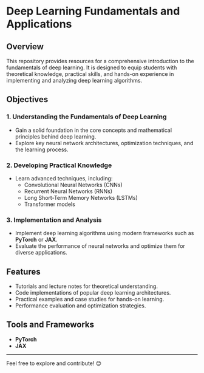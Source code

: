 # Deep Learning Fundamentals and Applications

## Overview

This repository provides resources for a comprehensive introduction to the fundamentals of deep learning. It is designed to equip students with theoretical knowledge, practical skills, and hands-on experience in implementing and analyzing deep learning algorithms.

## Objectives

### 1. Understanding the Fundamentals of Deep Learning
- Gain a solid foundation in the core concepts and mathematical principles behind deep learning.
- Explore key neural network architectures, optimization techniques, and the learning process.

### 2. Developing Practical Knowledge
- Learn advanced techniques, including:
  - Convolutional Neural Networks (CNNs)
  - Recurrent Neural Networks (RNNs)
  - Long Short-Term Memory Networks (LSTMs)
  - Transformer models

### 3. Implementation and Analysis
- Implement deep learning algorithms using modern frameworks such as **PyTorch** or **JAX**.
- Evaluate the performance of neural networks and optimize them for diverse applications.

## Features
- Tutorials and lecture notes for theoretical understanding.
- Code implementations of popular deep learning architectures.
- Practical examples and case studies for hands-on learning.
- Performance evaluation and optimization strategies.

## Tools and Frameworks
- **PyTorch**
- **JAX**

---

Feel free to explore and contribute! 😊
